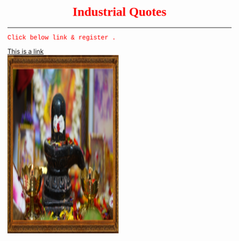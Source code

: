 <html>
<head>

</head>
<body>

<h1 style="text-align:center;color:red;font-family:times;">Industrial Quotes</h1>
<hr>
<p style="color:red;font-family:courier;"> Click below link & register .</p>
<a href="https://www.w3schools.com">This is a link </a> <br>

<img src="image1.png" width="250" height="400" alt="Lord SHIVA">


</body>
</html>
